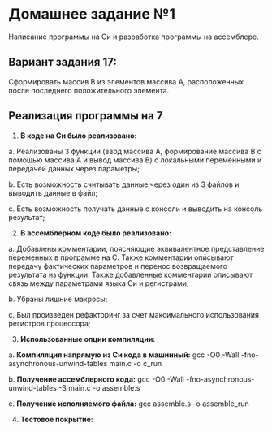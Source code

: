 # Домашнее задание №1
Написание программы на Си и разработка программы на ассемблере.

## Вариант задания 17: 
Сформировать массив B из элементов массива A, расположенных
после последнего положительного элемента.

## Реализация программы на 7
1. **В коде на Си было реализовано:** 

a. Реализованы 3 функции (ввод массива А, формирование массива В с помощью массива А и вывод массива В) с локальными переменными и передачей данных через параметры;

b. Есть возможность считывать данные через один из 3 файлов и выводить данные в файл;

c. Есть возможность получать данные с консоли и выводить на консоль результат;

2. **В ассемблерном коде было реализовано:** 

a. Добавлены комментарии, поясняющие эквивалентное представление переменных в программе на C. Также комментарии описывают передачу фактических параметров и перенос возвращаемого результата из функции. Также добавленные комментарии описывают связь между параметрами языка Си и регистрами;

b. Убраны лишние макросы;

c. Был произведен рефакторинг за счет максимального использования регистров процессора;

3. **Использованные опции компиляции:** 

a. **Компиляция напрямую из Си кода в машинный:** gcc -O0 -Wall -fno-asynchronous-unwind-tables main.c -o c_run

b. **Получение ассемблерного кода:** gcc -O0 -Wall -fno-asynchronous-unwind-tables -S main.c -o assemble.s

c. **Получение исполняемого файла:** gcc assemble.s -o assemble_run

4. **Тестовое покрытие:** 
